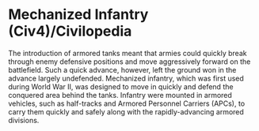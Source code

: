 # Mechanized Infantry (Civ4)/Civilopedia

The introduction of armored tanks meant that armies could quickly break through enemy defensive positions and move aggressively forward on the battlefield. Such a quick advance, however, left the ground won in the advance largely undefended. Mechanized infantry, which was first used during World War II, was designed to move in quickly and defend the conquered area behind the tanks. Infantry were mounted in armored vehicles, such as half-tracks and Armored Personnel Carriers (APCs), to carry them quickly and safely along with the rapidly-advancing armored divisions.